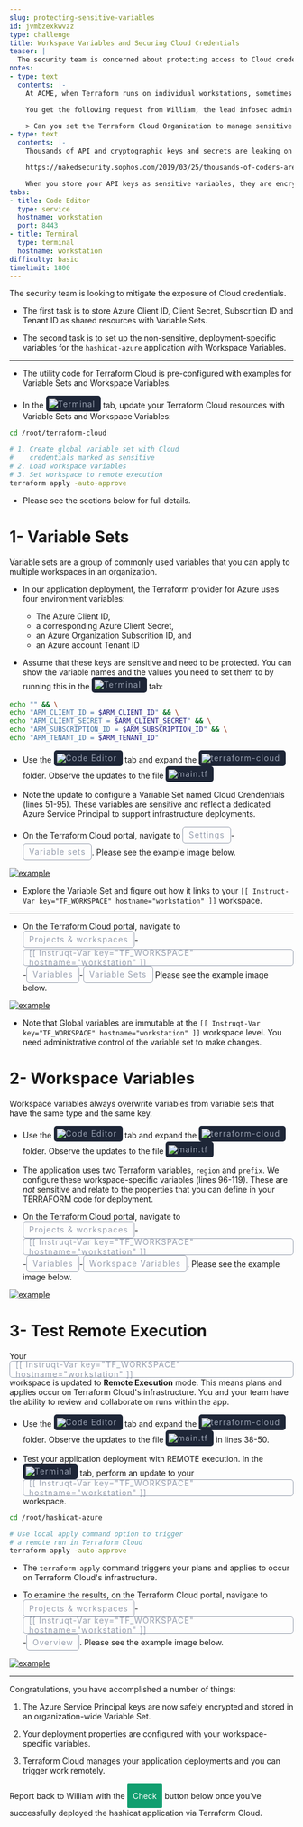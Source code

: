 ```yaml
---
slug: protecting-sensitive-variables
id: jvmbzexkwvzz
type: challenge
title: Workspace Variables and Securing Cloud Credentials
teaser: |
  The security team is concerned about protecting access to Cloud credentials. Create global variable sets, deployment variables and store them securely in Terraform Cloud.
notes:
- type: text
  contents: |-
    At ACME, when Terraform runs on individual workstations, sometimes application updates deploy to the wrong region and deployment tests fail. Operators use their local Cloud region when trying to push a new version to prod and use their own Cloud credentials. Occasionally, personal Cloud credentials are accidentally pushed to a public code repository.

    You get the following request from William, the lead infosec admin at ACME:

    > Can you set the Terraform Cloud Organization to manage sensitive Cloud Principal credentials? Once that is done, we can rotate those items regularly, and we can remove any hard-coded Cloud credentials from our deployments.
- type: text
  contents: |-
    Thousands of API and cryptographic keys and secrets are leaking on GitHub every day!

    https://nakedsecurity.sophos.com/2019/03/25/thousands-of-coders-are-leaving-their-crown-jewels-exposed-on-github/

    When you store your API keys as sensitive variables, they are encrypted and stored in the Terraform Cloud platform. These keys are only decrypted in trusted, secure containers that run Terraform commands.
tabs:
- title: Code Editor
  type: service
  hostname: workstation
  port: 8443
- title: Terminal
  type: terminal
  hostname: workstation
difficulty: basic
timelimit: 1800
---
```

<style>
  v {
    display: inline-flex;
    color: white;
    background-color: rgb(17, 158, 111);
    align-items: center;
    justify-content: center;
    font-size: 14px;
    padding: 10px;
    border-radius: 2px;
    height: 24px;
  }

  r {
    display: inline-flex;
    color: white;
    background-color: #c73445;
    align-items: center;
    justify-content: center;
    font-size: 14px;
    padding: 10px;
    border-radius: 2px;
    height: 24px;
  }

  m {
    display: inline-flex;
    color: white;
    background-color: #584ED5;
    align-items: center;
    justify-content: center;
    font-size: 14px;
    padding: 10px;
    border-radius: 2px;
    height: 24px;
  }

  x {
    display: inline-flex;
    border-radius: 5px;
    border: 1px solid rgba(151,159,175,1);
    /* background-color: rgba(151,159,175,1); */
    /* background-color: rgba(30,38,55,1); */
    color: rgba(151,159,175,1);
    padding: 2px 10px 2px 10px;
    font-size: 14px;
    letter-spacing: 1.2px;
    align-items: center;
    justify-content: center;
    height: 24px;
  }

  t {
    display: inline-flex;
    border-radius: 5px;
    background-color: rgba(30,38,55,1);
    color: rgba(151,159,175,1);
    padding: 2px 10px 2px 5px;
    font-size: 14px;
    letter-spacing: 1.2px;
    align-items: center;
    justify-content: center;
    height: 24px;
  }

  t > img {
    display: inline-block;
  }

/* Lightbox credit: Alex Rosenkranz
https://gist.github.com/arosenkranz/3359c65fbfda36f17f622ff624b74aea
*/

.lightbox {
  display: none;
  position: fixed;
  justify-content: center;
  align-items: center;
  z-index: 999;
  top: 0;
  left: 0;
  right: 0;
  bottom: 0;
  padding: 1rem;
  background: rgba(0, 0, 0, 0.8);
}

.lightbox:target {
  display: flex;
}

.lightbox img {
  max-height: 100%
}
</style>

The security team is looking to mitigate the exposure of Cloud credentials.

- The first task is to store Azure Client ID, Client Secret, Subscrition ID and Tenant ID as shared resources with Variable Sets.

- The second task is to set up the non-sensitive, deployment-specific variables for the `hashicat-azure` application with Workspace Variables.

---
- The utility code for Terraform Cloud is pre-configured with examples for Variable Sets and Workspace Variables.

- In the <t><img src="../assets/shell.png"/>Terminal</t> tab, update your Terraform Cloud resources with Variable Sets and Workspace Variables:

```bash
cd /root/terraform-cloud

# 1. Create global variable set with Cloud
#    credentials marked as sensitive
# 2. Load workspace variables
# 3. Set workspace to remote execution
terraform apply -auto-approve


```
- Please see the sections below for full details.

1- Variable Sets
===
Variable sets are a group of commonly used variables that you can apply to multiple workspaces in an organization.

- In our application deployment, the Terraform provider for Azure uses four environment variables:

  - The Azure Client ID,
  - a corresponding Azure Client Secret,
  - an Azure Organization Subscrition ID, and
  - an Azure account Tenant ID

- Assume that these keys are sensitive and need to be protected. You can show the variable names and the values you need to set them to by running this in the <t><img src="../assets/shell.png"/>Terminal</t> tab:

```bash
echo "" && \
echo "ARM_CLIENT_ID = $ARM_CLIENT_ID" && \
echo "ARM_CLIENT_SECRET = $ARM_CLIENT_SECRET" && \
echo "ARM_SUBSCRIPTION_ID = $ARM_SUBSCRIPTION_ID" && \
echo "ARM_TENANT_ID = $ARM_TENANT_ID"


```

- Use the <t><img src="../assets/web.png"/>Code Editor</t> tab and expand the <t><img src="../assets/folder.png"/>terraform-cloud</t> folder. Observe the updates to the file <t><img src="../assets/tf-icon.png"/>main.tf</t>

- Note the update to configure a Variable Set named Cloud Crendentials (lines 51-95). These variables are sensitive and reflect a dedicated Azure Service Principal to support infrastructure deployments.

- On the Terraform Cloud portal, navigate to <x>Settings</x>-<x>Variable sets</x>. Please see the example image below.

<a href="#variable_sets">
  <img alt="example" src="../assets/variable_sets.png" />
</a>

<a href="#" class="lightbox" id="variable_sets">
  <img alt="example" src="../assets/variable_sets.png" />
</a>

- Explore the Variable Set and figure out how it links to your `[[ Instruqt-Var key="TF_WORKSPACE" hostname="workstation" ]]` workspace.

---

- On the Terraform Cloud portal, navigate to <x>Projects & workspaces</x>-<x>[[ Instruqt-Var key="TF_WORKSPACE" hostname="workstation" ]]</x>-<x>Variables</x>-<x>Variable Sets</x> Please see the example image below.

<a href="#variable_sets_link">
  <img alt="example" src="../assets/variable_sets_link.png" />
</a>

<a href="#" class="lightbox" id="variable_sets_link">
  <img alt="example" src="../assets/variable_sets_link.png" />
</a>

- Note that Global variables are immutable at the `[[ Instruqt-Var key="TF_WORKSPACE" hostname="workstation" ]]` workspace level. You need administrative control of the variable set to make changes.

2- Workspace Variables
===
Workspace variables always overwrite variables from variable sets that have the same type and the same key.

- Use the <t><img src="../assets/web.png"/>Code Editor</t> tab and expand the <t><img src="../assets/folder.png"/>terraform-cloud</t> folder. Observe the updates to the file <t><img src="../assets/tf-icon.png"/>main.tf</t>

- The application uses two Terraform variables, `region` and `prefix`. We configure these workspace-specific variables (lines 96-119). These are _not_ sensitive and relate to the properties that you can define in your TERRAFORM code for deployment.

- On the Terraform Cloud portal, navigate to <x>Projects & workspaces</x>-<x>[[ Instruqt-Var key="TF_WORKSPACE" hostname="workstation" ]]</x>-<x>Variables</x>-<x>Workspace Variables</x>. Please see the example image below.

<a href="#workspace_variables">
  <img alt="example" src="../assets/workspace_variables.png" />
</a>

<a href="#" class="lightbox" id="workspace_variables">
  <img alt="example" src="../assets/workspace_variables.png" />
</a>

3- Test Remote Execution
===
Your <x>[[ Instruqt-Var key="TF_WORKSPACE" hostname="workstation" ]]</x> workspace is updated to **Remote Execution** mode. This means plans and applies occur on Terraform Cloud's infrastructure. You and your team have the ability to review and collaborate on runs within the app.

- Use the <t><img src="../assets/web.png"/>Code Editor</t> tab and expand the <t><img src="../assets/folder.png"/>terraform-cloud</t> folder. Observe the updates to the file <t><img src="../assets/tf-icon.png"/>main.tf</t> in lines 38-50.

- Test your application deployment with REMOTE execution. In the <t><img src="../assets/shell.png"/>Terminal</t> tab, perform an update to your <x>[[ Instruqt-Var key="TF_WORKSPACE" hostname="workstation" ]]</x> workspace.

```bash
cd /root/hashicat-azure

# Use local apply command option to trigger
# a remote run in Terraform Cloud
terraform apply -auto-approve


```

- The `terraform apply` command triggers your plans and applies to occur on Terraform Cloud's infrastructure.

- To examine the results, on the Terraform Cloud portal, navigate to <x>Projects & workspaces</x>-<x>[[ Instruqt-Var key="TF_WORKSPACE" hostname="workstation" ]]</x>-<x>Overview</x>. Please see the example image below.

<a href="#remote_execution">
  <img alt="example" src="../assets/remote_execution.gif" />
</a>

<a href="#" class="lightbox" id="remote_execution">
  <img alt="example" src="../assets/remote_execution.gif" />
</a>

---
Congratulations, you have accomplished a number of things:

1. The Azure Service Principal keys are now safely encrypted and stored in an organization-wide Variable Set.

2. Your deployment properties are configured with your workspace-specific variables.

3. Terraform Cloud manages your application deployments and you can trigger work remotely.

Report back to William with the <v>Check</v> button below once you've successfully deployed the hashicat application via Terraform Cloud.